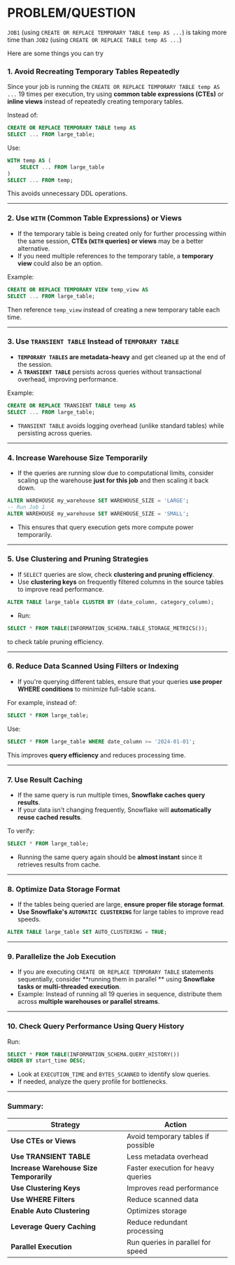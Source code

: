 # PROBLEM/QUESTION
`JOB1` (using `CREATE OR REPLACE TEMPORARY TABLE temp AS ...`) is taking more time than
`JOB2` (using `CREATE OR REPLACE TABLE temp AS ...`)

Here are some things you can try

### **1. Avoid Recreating Temporary Tables Repeatedly**

Since your job is running the `CREATE OR REPLACE TEMPORARY TABLE temp AS ...` 19 times per execution, try using **common
table expressions (CTEs)** or **inline views** instead of repeatedly creating temporary tables.

Instead of:

```sql
CREATE OR REPLACE TEMPORARY TABLE temp AS
SELECT ... FROM large_table;
```

Use:

```sql
WITH temp AS (
    SELECT ... FROM large_table
)
SELECT ... FROM temp;
```

This avoids unnecessary DDL operations.

---

### **2. Use `WITH` (Common Table Expressions) or Views**

- If the temporary table is being created only for further processing within the same session, **CTEs (`WITH` queries)
  or views** may be a better alternative.
- If you need multiple references to the temporary table, a **temporary view** could also be an option.

Example:

```sql
CREATE OR REPLACE TEMPORARY VIEW temp_view AS
SELECT ... FROM large_table;
```

Then reference `temp_view` instead of creating a new temporary table each time.

---

### **3. Use `TRANSIENT TABLE` Instead of `TEMPORARY TABLE`**

- **`TEMPORARY TABLES` are metadata-heavy** and get cleaned up at the end of the session.
- A **`TRANSIENT TABLE`** persists across queries without transactional overhead, improving performance.

Example:

```sql
CREATE OR REPLACE TRANSIENT TABLE temp AS
SELECT ... FROM large_table;
```

- `TRANSIENT TABLE` avoids logging overhead (unlike standard tables) while persisting across queries.

---

### **4. Increase Warehouse Size Temporarily**

- If the queries are running slow due to computational limits, consider scaling up the warehouse **just for this job**
  and then scaling it back down.

```sql
ALTER WAREHOUSE my_warehouse SET WAREHOUSE_SIZE = 'LARGE';
-- Run Job 1
ALTER WAREHOUSE my_warehouse SET WAREHOUSE_SIZE = 'SMALL';
```

- This ensures that query execution gets more compute power temporarily.

---

### **5. Use Clustering and Pruning Strategies**

- If `SELECT` queries are slow, check **clustering and pruning efficiency**.
- Use **clustering keys** on frequently filtered columns in the source tables to improve read performance.

```sql
ALTER TABLE large_table CLUSTER BY (date_column, category_column);
```

- Run:

```sql
SELECT * FROM TABLE(INFORMATION_SCHEMA.TABLE_STORAGE_METRICS());
```

to check table pruning efficiency.

---

### **6. Reduce Data Scanned Using Filters or Indexing**

- If you're querying different tables, ensure that your queries **use proper WHERE conditions** to minimize full-table
  scans.

For example, instead of:

```sql
SELECT * FROM large_table;
```

Use:

```sql
SELECT * FROM large_table WHERE date_column >= '2024-01-01';
```

This improves **query efficiency** and reduces processing time.

---

### **7. Use Result Caching**

- If the same query is run multiple times, **Snowflake caches query results**.
- If your data isn't changing frequently, Snowflake will **automatically reuse cached results**.

To verify:

```sql
SELECT * FROM large_table;
```

- Running the same query again should be **almost instant** since it retrieves results from cache.

---

### **8. Optimize Data Storage Format**

- If the tables being queried are large, **ensure proper file storage format**.
- **Use Snowflake's `AUTOMATIC CLUSTERING`** for large tables to improve read speeds.

```sql
ALTER TABLE large_table SET AUTO_CLUSTERING = TRUE;
```

---

### **9. Parallelize the Job Execution**

- If you are executing `CREATE OR REPLACE TEMPORARY TABLE` statements sequentially, consider **running them in parallel
  ** using **Snowflake tasks or multi-threaded execution**.
- Example: Instead of running all 19 queries in sequence, distribute them across **multiple warehouses or parallel
  streams**.

---

### **10. Check Query Performance Using Query History**

Run:

```sql
SELECT * FROM TABLE(INFORMATION_SCHEMA.QUERY_HISTORY())
ORDER BY start_time DESC;
```

- Look at `EXECUTION_TIME` and `BYTES_SCANNED` to identify slow queries.
- If needed, analyze the query profile for bottlenecks.

---

### **Summary:**

| Strategy                                | Action                             |
|-----------------------------------------|------------------------------------|
| **Use CTEs or Views**                   | Avoid temporary tables if possible |
| **Use TRANSIENT TABLE**                 | Less metadata overhead             |
| **Increase Warehouse Size Temporarily** | Faster execution for heavy queries |
| **Use Clustering Keys**                 | Improves read performance          |
| **Use WHERE Filters**                   | Reduce scanned data                |
| **Enable Auto Clustering**              | Optimizes storage                  |
| **Leverage Query Caching**              | Reduce redundant processing        |
| **Parallel Execution**                  | Run queries in parallel for speed  |
